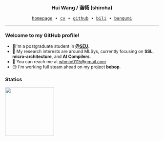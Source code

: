 <h3 align="center"> Hui Wang / 谐畅 (shiroha) </h3>


<p align="center">
  <samp>
    <a href="https://www.没钱续费.top/">homepage</a> ∙
    <a href="https://www.没钱续费.top/">cv</a> ∙ 
    <a href="https://github.com/shirohasuki/">github</a> ∙ 
    <a href="https://space.bilibili.com/200359295">bili</a> ∙ 
    <a href="https://bgm.tv/user/437227">bangumi</a>
  </samp>
</p>


---

### Welcome to my GitHub profile!

+ :school:I'm a postgraduate student in [**@SEU**](https://ic.seu.edu.cn/).
+ :telescope: My research interests are around MLSys, currently focusing on **SSL**, **micro-architecture**, and **AI Compilers**.
+ :e-mail: You can reach me at whmio0115@gmail.com
+ :smirk: I'm working full steam ahead on my project **bebop**.

### Statics

<img align="Left" height="160px" src="https://github-readme-stats.vercel.app/api?username=shirohasuki&show_icons=true&hide_border=true&theme=radical&layout=compact">
<!-- <img align="Left" height="160px" src="https://github-readme-stats-git-masterrstaa-rickstaa.vercel.app/api/top-langs/?username=shirohasuki&hide_title=true&hide_border=true&layout=compact&theme=dracula"/><br> -->
